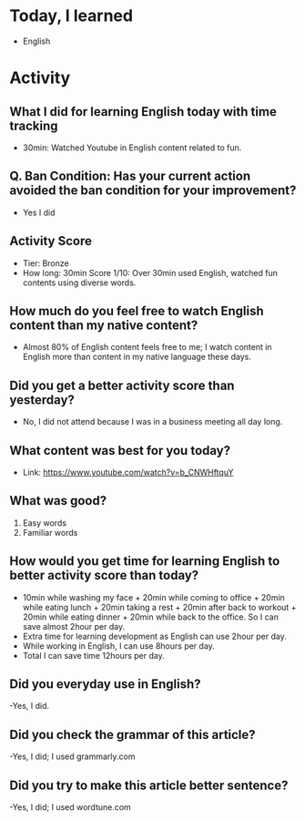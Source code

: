 # Today, I learned 
- English

# Activity
## What I did for learning English today with time tracking
- 30min: Watched Youtube in English content related to fun.

## Q. Ban Condition: Has your current action avoided the ban condition for your improvement?
- Yes I did

## Activity Score
- Tier: Bronze
- How long: 30min
Score 1/10: Over 30min used English, watched fun contents using diverse words.

## How much do you feel free to watch English content than my native content?
- Almost 80% of English content feels free to me; I watch content in English more than content in my native language these days.

## Did you get a better activity score than yesterday?
- No, I did not attend because I was in a business meeting all day long.

## What content was best for you today?
- Link: https://www.youtube.com/watch?v=b_CNWHftquY

## What was good?
1. Easy words
2. Familiar words

## How would you get time for learning English to better activity score than today?
- 10min while washing my face + 20min while coming to office + 20min while eating lunch + 20min taking a rest + 20min after back to workout + 20min while eating dinner + 20min while back to the office. So I can save almost 2hour per day.
- Extra time for learning development as English can use 2hour per day.
- While working in English, I can use 8hours per day.
- Total I can save time 12hours per day.

## Did you everyday use in English?
-Yes, I did.

## Did you check the grammar of this article?
-Yes, I did; I used grammarly.com 

## Did you try to make this article better sentence?
-Yes, I did; I used wordtune.com

